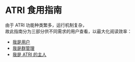 # ATRI 食用指南

由于 ATRI 功能种类繁多，运行机制复杂，<br>
故此指南分为三部分供不同需求的用户查看，以最大化阅读效率：

- [我是用户](../guide/user.md)
- [我是群管理](../guide/admin.md)
- [我是 ATRI 的主人](../guide/master.md)
